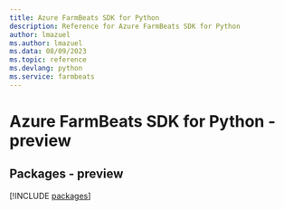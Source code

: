 ```yaml
---
title: Azure FarmBeats SDK for Python
description: Reference for Azure FarmBeats SDK for Python
author: lmazuel
ms.author: lmazuel
ms.data: 08/09/2023
ms.topic: reference
ms.devlang: python
ms.service: farmbeats
---
```

# Azure FarmBeats SDK for Python - preview
## Packages - preview
[!INCLUDE [packages](farmbeats-index.md)]